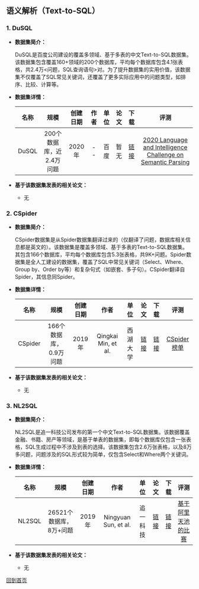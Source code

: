 &nbsp;
## 语义解析（Text-to-SQL）

### 1. DuSQL
- <strong>数据集简介：</strong>

    DuSQL是百度公司建设的覆盖多领域、基于多表的中文Text-to-SQL数据集。该数据集包含覆盖160+领域的200个数据库，平均每个数据库包含4.1张表格，共2.4万<问题，SQL查询语句>对。为了提升数据集的实用价值，该数据集不仅覆盖了SQL常见关键词，还覆盖了更多实际应用中的问题类型，如排序、比较、计算等。

- <strong>数据集详情：</strong>

    |  名称 | 规模 | 创建日期 | 作者 | 单位 | 论文 | 下载 | 评测 |
    | :---: | :---:| :---: | :---: | :---: | :---: | :---: | :---: |
    | DuSQL | 200个数据库，近2.4万问题 | 2020年 | -- | 百度 | 暂无 | [链接](https://aistudio.baidu.com/aistudio/competition/detail/47/?isFromLuge=1) |[2020 Language and Intelligence Challenge on Semantic Parsing](https://aistudio.baidu.com/aistudio/competition/detail/30)|

- <strong>基于该数据集发表的相关论文：</strong>
    -  无
    

### 2. CSpider
- <strong>数据集简介：</strong>

   CSpider数据集是从Spider数据集翻译过来的（仅翻译了问题，数据库相关信息都是英文的）。该数据集是覆盖多领域、基于多表的Text-to-SQL数据集。其包含166个数据库，平均每个数据库包含5.3张表格，共9K+问题。Spider数据集是全人工建设的数据集，覆盖了SQL中常见关键词（Select、Where、Group by、Order by等）和复杂句式（如嵌套、多子句）。CSpider翻译自Spider，其信息同Spider。
    
- <strong>数据集详情：</strong>

    |  名称 | 规模 | 创建日期 | 作者 | 单位 | 论文 | 下载 | 评测 |
    | :---: | :---:| :---: | :---: | :---: | :---: | :---: | :---: |
    | CSpider | 166个数据库，0.9万问题 | 2019年 | Qingkai Min, et al. | 西湖大学 | [链接](https://arxiv.org/abs/1909.13293) |[链接](https://taolusi.github.io/CSpider-explorer/)|[CSpider榜单](https://taolusi.github.io/CSpider-explorer)|

- <strong>基于该数据集发表的相关论文：</strong>
    - 无


### 3. NL2SQL
- <strong>数据集简介：</strong>

   NL2SQL是追一科技公司发布的第一个中文Text-to-SQL数据集。该数据覆盖金融、书籍、房产等领域，是基于单表的数据集，即每个数据库仅包含一张表格，SQL生成过程中不涉及到表的选择。该数据集包含2.6万张表格，以及8万多问题，问题涉及的SQL形式较为简单，仅包含Select和Where两个关键词。
    
- <strong>数据集详情：</strong>

    |  名称 | 规模 | 创建日期 | 作者 | 单位 | 论文 | 下载 | 评测 |
    | :---: | :---:| :---: | :---: | :---: | :---: | :---: | :---: |
    | NL2SQL | 26521个数据库，8万+问题 | 2019年 | Ningyuan Sun, et al. | 追一科技 | [链接](https://arxiv.org/abs/2006.06434) |[链接](https://aistudio.baidu.com/aistudio/competition/detail/47/?isFromLuge=1)| [基于阿里天池的比赛](https://tianchi.aliyun.com/competition/entrance/231716/rankingList) |

- <strong>基于该数据集发表的相关论文：</strong>
    - 无

[回到首页](/dataset.md)
